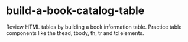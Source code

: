# build-a-book-catalog-table
Review HTML tables by building a book information table.  Practice table components like the thead, tbody, th, tr and td elements.
